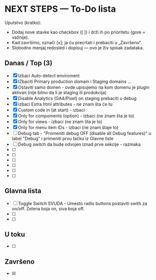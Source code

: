 # NEXT STEPS — To‑Do lista

Uputstvo (kratko):

- Dodaj nove stavke kao checkbox ([ ]) i drži ih po prioritetu (gore = važnije).
- Kad završimo, označi [x]; ja ću precrtati i prebaciti u „Završeno“.
- Slobodno menjaj redosled i dopisuj — ovo je živ spisak zadataka.

## Danas / Top (3)

- [x] Izbaci Auto-detect enviroment
- [x] IZbaciti Primary production domain i Staging domains ...
- [x] Ostaviti samo domen - ovde upisujemo na kom domenu je plugin aktivan (nije bitno da li je staging ili produkcija)
- [x] Disable Analytics (GA4/Pixel) on staging prebaciti u debug
- [x] izbaci Extra html attributes - ne znam šta će tu
- [x] Custom code in <head> (at start) - izbaci
- [x] Only for compoments (option) - izbaci (ne znam šta je to)
- [x] Only for views - izbaci (ne znam šta je to)
- [x] Only for menu item IDs - izbaci (ne znam štaje to)
- [ ] Debug tab - "Promeniti debug OFF (disable all Debug features)" u label "Debug" i primeniti prvu tačku iz Glavne liste
- [ ] Debug switch da bude odvojen iznad prve sekcije - razmaka
- [ ]
- [ ]
- [ ]
- [ ]
- [ ]
- [ ]

## Glavna lista

- [ ] Toggle Switch SVUDA - Umesto radio buttons postaviti swith za on/off. Zelena boja on, siva boja off.
- [ ]
- [ ]

## U toku

- [ ]

## Završeno

- [x]
